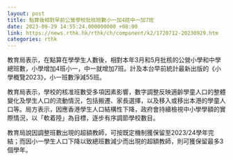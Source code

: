 ```yaml
---
layout: post
title: 點算後相對早前公營學校批核班數小一加4班中一加7班
date: 2023-09-29 14:55:24.000000000 +08:00
link: https://news.rthk.hk/rthk/ch/component/k2/1720712-20230929.htm
categories: rthk
---
```


教育局表示，在點算在學學生人數後，相對本年3月和5月批核的公營小學和中學總班數，小學增加4班小一，中一就增加7班。計及本台早前統計最新出版的《小學概覽2023》，小一班數淨減55班。

教育局表示，學校的核准班數受多項因素影響，數字調整反映適齡學童人口的整體變化及學生人口的流動情況，包括搬遷、家長選擇，以及移入或移出本港的學童人口等。局方表示，因應香港學生人口結構性下降，政府會持續檢視中小學學額的實際情況，以「軟着陸」為目標，逐步有序調節學校數目。

教育局說因調整班數出現的超額教師，可按既定機制獲保留至2023/24學年完結；而因小一學生人口下降以致總班數減少而出現的超額教師，則可獲保留最多3個學年。
